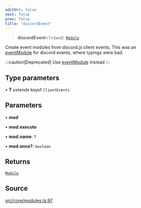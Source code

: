 ```yaml
---
editUrl: false
next: false
prev: false
title: "discordEvent"
---
```


> **discordEvent**\<`T`\>(`mod`): [`Module`](/v4/api/interfaces/module/)

Create event modules from discord.js client events,
This was an [eventModule](../../../../../../v4/api/functions/eventmodule) for discord events,
where typings were bad.

:::caution[Deprecated]
Use [eventModule](/v4/api/functions/eventmodule/) instead
:::

## Type parameters

• **T** *extends* keyof `ClientEvents`

## Parameters

• **mod**

• **mod.execute**

• **mod.name**: `T`

• **mod.once?**: `boolean`

## Returns

[`Module`](/v4/api/interfaces/module/)

## Source

[src/core/modules.ts:97](https://github.com/sern-handler/handler/blob/70c6236802295980123056f2e84579aa6f6e5dbd/src/core/modules.ts#L97)
